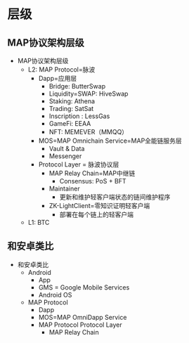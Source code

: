 # 层级

## MAP协议架构层级

* MAP协议架构层级
  * L2: MAP  Protocol=脉波 
    * Dapp=应用层 
      * Bridge: ButterSwap 
      * Liquidity=SWAP: HiveSwap 
      * Staking: Athena 
      * Trading: SatSat 
      * Inscription : LessGas 
      * GameFi: EEAA 
      * NFT: MEMEVER（MMQQ） 
    * MOS=MAP Omnichain Service=MAP全能链服务层 
      * Vault & Data 
      * Messenger 
    * Protocol Layer = 脉波协议层 
      * MAP Relay Chain=MAP中继链 
        * Consensus: PoS + BFT 
      * Maintainer 
        * 更新和维护轻客户端状态的链间维护程序 
      * ZK-LightClient=零知识证明轻客户端 
        * 部署在每个链上的轻客户端 
  * L1: BTC 

## 和安卓类比

* 和安卓类比 
  * Android 
    * App 
    * GMS = Google Mobile Services 
    * Android OS 
  * MAP  Protocol 
    * Dapp 
    * MOS=MAP OmniDapp Service 
    * MAP Protocol Protocol Layer 
      * MAP  Relay Chain 
